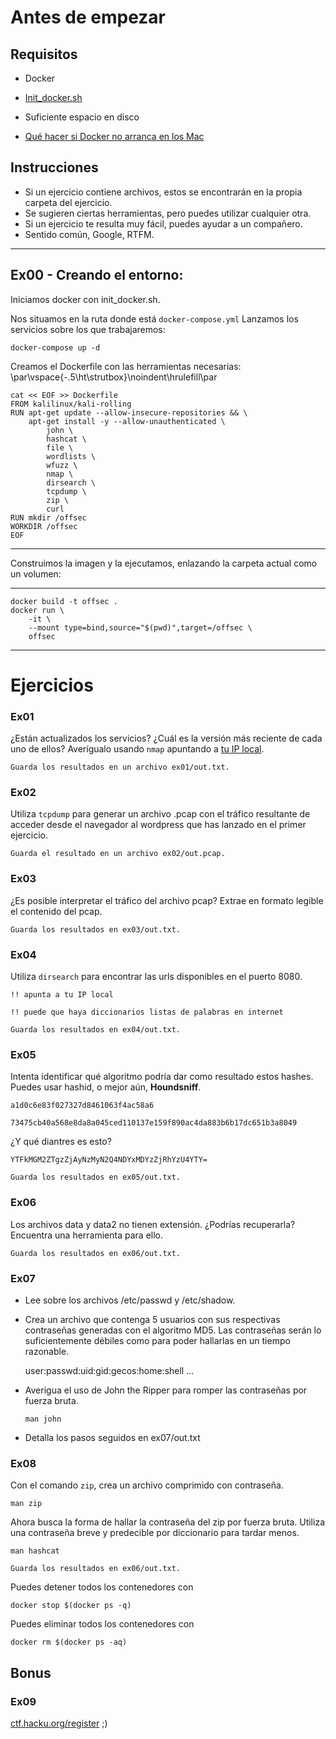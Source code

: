 
# Antes de empezar

## Requisitos

- Docker
- [Init_docker.sh](https://github.com/alexandregv/42toolbox/blob/master/)
- Suficiente espacio en disco

- [Qué hacer si Docker no arranca en los Mac](https://42born2code.slack.com/archives/CQU9APN1F/p1639410438036700)

## Instrucciones

- Si un ejercicio contiene archivos, estos se encontrarán en la propia carpeta del ejercicio.
- Se sugieren ciertas herramientas, pero puedes utilizar cualquier otra.
- Si un ejercicio te resulta muy fácil, puedes ayudar a un compañero.
- Sentido común, Google, RTFM.

<hr>

## Ex00 - Creando el entorno:

Iniciamos docker con init_docker.sh.

Nos situamos en la ruta donde está ``docker-compose.yml``
Lanzamos los servicios sobre los que trabajaremos:

``docker-compose up -d``

Creamos el Dockerfile con las herramientas necesarias:
\par\vspace{-.5\ht\strutbox}\noindent\hrulefill\par
```
cat << EOF >> Dockerfile
FROM kalilinux/kali-rolling
RUN apt-get update --allow-insecure-repositories && \
    apt-get install -y --allow-unauthenticated \
        john \
        hashcat \
        file \
        wordlists \
        wfuzz \
        nmap \
        dirsearch \
        tcpdump \
        zip \
        curl
RUN mkdir /offsec
WORKDIR /offsec
EOF
```

<hr>
Construimos la imagen y la ejecutamos, enlazando la carpeta actual como un volumen:


<hr>

```
docker build -t offsec .
docker run \
    -it \
    --mount type=bind,source="$(pwd)",target=/offsec \
    offsec
```
<hr>

# Ejercicios


### Ex01
¿Están actualizados los servicios? ¿Cuál es la versión más reciente de cada uno de ellos? Averígualo usando ``nmap`` apuntando a [tu IP local](https://lmgtfy.app/?q=c%C3%B3mo+encontrar+mi+ip+local).

    Guarda los resultados en un archivo ex01/out.txt.

### Ex02
Utiliza ``tcpdump`` para generar un archivo .pcap con el tráfico resultante de acceder desde el navegador al wordpress que has lanzado en el primer ejercicio.

    Guarda el resultado en un archivo ex02/out.pcap.

### Ex03
¿Es posible interpretar el tráfico del archivo pcap?
Extrae en formato legible el contenido del pcap.

    Guarda los resultados en ex03/out.txt.


### Ex04
Utiliza ``dirsearch`` para encontrar las urls disponibles en el puerto 8080.

    !! apunta a tu IP local

    !! puede que haya diccionarios listas de palabras en internet

    Guarda los resultados en ex04/out.txt.



### Ex05

Intenta identificar qué algoritmo podría dar como resultado estos hashes. Puedes usar hashid, o mejor aún, **Houndsniff**.

    a1d0c6e83f027327d8461063f4ac58a6

    73475cb40a568e8da8a045ced110137e159f890ac4da883b6b17dc651b3a8049


¿Y qué diantres es esto?

    YTFkMGM2ZTgzZjAyNzMyN2Q4NDYxMDYzZjRhYzU4YTY=

    Guarda los resultados en ex05/out.txt.

### Ex06

Los archivos data y data2 no tienen extensión. ¿Podrías recuperarla? Encuentra una herramienta para ello.

    Guarda los resultados en ex06/out.txt.

### Ex07
    
- Lee sobre los archivos /etc/passwd y /etc/shadow.

- Crea un archivo que contenga 5 usuarios con sus respectivas contraseñas generadas con el algoritmo MD5.
    Las contraseñas serán lo suficientemente débiles como para poder hallarlas en un tiempo razonable.

    user:passwd:uid:gid:gecos:home:shell
    ...

- Averigua el uso de John the Ripper para romper las contraseñas por fuerza bruta. 

    ``man john``

- Detalla los pasos seguidos en ex07/out.txt

### Ex08

Con el comando ``zip``, crea un archivo comprimido con contraseña.

    man zip

Ahora busca la forma de hallar la contraseña del zip por fuerza bruta. Utiliza una contraseña breve y predecible por diccionario para tardar menos.

    man hashcat

    Guarda los resultados en ex06/out.txt.





Puedes detener todos los contenedores con 

``docker stop $(docker ps -q)``

Puedes eliminar todos los contenedores con

``docker rm $(docker ps -aq)``



## Bonus

### Ex09

[ctf.hacku.org/register](https://ctf.hacku.org/register) ;)
